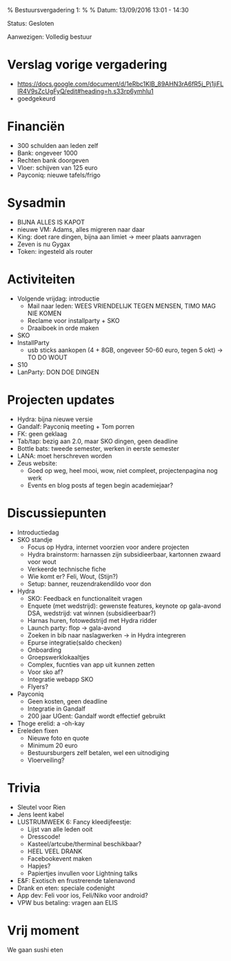 % ﻿Bestuursvergadering 1:
%
% Datum: 13/09/2016 13:01 - 14:30

Status: Gesloten

Aanwezigen: Volledig bestuur

# Verslag vorige vergadering
   * https://docs.google.com/document/d/1eRbc1KlB_89AHN3rA6fR5j_Pj1jiFLlR4V9sZcUgFyQ/edit#heading=h.s33rp6ymhlu1
   * goedgekeurd


# Financiën
   * 300 schulden aan leden zelf
   * Bank: ongeveer 1000
   * Rechten bank doorgeven
   * Vloer: schijven van 125 euro
   * Payconiq: nieuwe tafels/frigo


# Sysadmin
   * BIJNA ALLES IS KAPOT
   * nieuwe VM: Adams, alles migreren naar daar
   * King: doet rare dingen, bijna aan limiet -> meer plaats aanvragen
   * Zeven is nu Gygax
   * Token: ingesteld als router


# Activiteiten
   * Volgende vrijdag: introductie
      * Mail naar leden: WEES VRIENDELIJK TEGEN MENSEN, TIMO MAG NIE KOMEN
      * Reclame voor installparty + SKO
      * Draaiboek in orde maken
   * SKO
   * InstallParty
      * usb sticks aankopen (4 + 8GB, ongeveer 50-60 euro, tegen 5 okt) -> TO DO WOUT
   * S10
   * LanParty: DON DOE DINGEN


# Projecten updates
   * Hydra: bijna nieuwe versie
   * Gandalf: Payconiq meeting + Tom porren
   * FK: geen geklaag
   * Tab/tap: bezig aan 2.0, maar SKO dingen, geen deadline
   * Bottle bats: tweede semester, werken in eerste semester
   * LANA: moet herschreven worden
   * Zeus website:
      * Goed op weg, heel mooi, wow, niet compleet, projectenpagina nog werk
      * Events en blog posts af tegen begin academiejaar?


# Discussiepunten
   * Introductiedag
   * SKO standje
      * Focus op Hydra, internet voorzien voor andere projecten
      * Hydra brainstorm: harnassen zijn subsidieerbaar, kartonnen zwaard voor wout
      * Verkeerde technische fiche
      * Wie komt er? Feli, Wout, (Stijn?)
      * Setup: banner, reuzendrakendildo voor don
   * Hydra
      * SKO: Feedback en functionaliteit vragen
      * Enquete (met wedstrijd): gewenste features, keynote op gala-avond DSA, wedstrijd: vat winnen (subsidieerbaar?)
      * Harnas huren, fotowedstrijd met Hydra ridder
      * Launch party: flop -> gala-avond
      * Zoeken in bib naar naslagwerken -> in Hydra integreren
      * Epurse integratie(saldo checken)
      * Onboarding
      * Groepswerklokaaltjes
      * Complex, fucnties van app uit kunnen zetten
      * Voor sko af?
      * Integratie webapp SKO
      * Flyers?
   * Payconiq
      * Geen kosten, geen deadline
      * Integratie in Gandalf
      * 200 jaar UGent: Gandalf wordt effectief gebruikt
   * Thoge erelid: a -oh-kay
   * Ereleden fixen
      * Nieuwe foto en quote
      * Minimum 20 euro
      * Bestuursburgers zelf betalen, wel een uitnodiging
      * Vloerveiling?


# Trivia
   * Sleutel voor Rien
   * Jens leent kabel
   * LUSTRUMWEEK 6: Fancy kleedijfeestje:
      * Lijst van alle leden ooit
      * Dresscode!
      * Kasteel/artcube/therminal beschikbaar?
      * HEEL VEEL DRANK
      * Facebookevent maken
      * Hapjes?
      * Papiertjes invullen voor Lightning talks
   * E&F: Exotisch en frustrerende talenavond
   * Drank en eten: speciale codenight
   * App dev: Feli voor ios, Feli/Niko voor android?
   * VPW bus betaling: vragen aan ELIS


# Vrij moment
We gaan sushi eten

